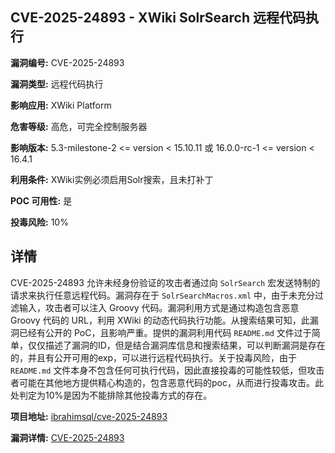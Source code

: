 ## CVE-2025-24893 - XWiki SolrSearch 远程代码执行

**漏洞编号:** CVE-2025-24893

**漏洞类型:** 远程代码执行

**影响应用:** XWiki Platform

**危害等级:** 高危，可完全控制服务器

**影响版本:** 5.3-milestone-2 <= version < 15.10.11 或 16.0.0-rc-1 <= version < 16.4.1

**利用条件:** XWiki实例必须启用Solr搜索，且未打补丁

**POC 可用性:** 是

**投毒风险:** 10%

## 详情

CVE-2025-24893 允许未经身份验证的攻击者通过向 `SolrSearch` 宏发送特制的请求来执行任意远程代码。漏洞存在于 `SolrSearchMacros.xml` 中，由于未充分过滤输入，攻击者可以注入 Groovy 代码。漏洞利用方式是通过构造包含恶意 Groovy 代码的 URL，利用 XWiki 的动态代码执行功能。从搜索结果可知，此漏洞已经有公开的 PoC，且影响严重。提供的漏洞利用代码 `README.md` 文件过于简单，仅仅描述了漏洞的ID，但是结合漏洞库信息和搜索结果，可以判断漏洞是存在的，并且有公开可用的exp，可以进行远程代码执行。关于投毒风险，由于`README.md` 文件本身不包含任何可执行代码，因此直接投毒的可能性较低，但攻击者可能在其他地方提供精心构造的，包含恶意代码的poc，从而进行投毒攻击。此处判定为10%是因为不能排除其他投毒方式的存在。

**项目地址:** [ibrahimsql/cve-2025-24893](https://github.com/ibrahimsql/cve-2025-24893)

**漏洞详情:** [CVE-2025-24893](https://nvd.nist.gov/vuln/detail/CVE-2025-24893)